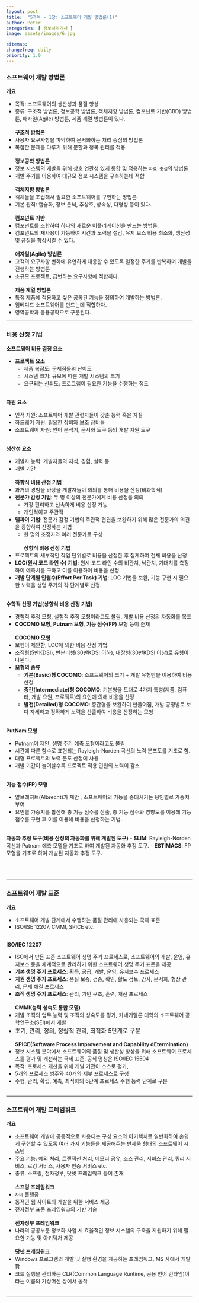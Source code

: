```yaml
---
layout: post
title:  "5과목 - 1장: 소프트웨어 개발 방법론(1)"
author: Peter
categories: [ 정보처리기사 ]
image: assets/images/6.jpg

sitemap:
changefreq: daily
priority: 1.0
---
```


### 소프트웨어 개발 방법론
**개요**
   - 목적: 소프트웨어의 생산성과 품질 향상
   - 종류: 구조적 방법론, 정보공학 방법론, 객체지향 방법론, 컴포넌트 기반(CBD) 방법론, 애자일(Agile) 방법론, 제품 계열 방법론이 있다.
<br><br>
**구조적 방법론** 
   - 사용자 요구사항을 파악하여 문서화하는 처리 중심의 방법론
   - 복잡한 문제를 다루기 위해 분할과 정복 원리를 적용
<br><br>
**정보공학 방법론** 
   - 정보 시스템의 개발을 위해 상호 연관성 있게 통합 및 적용하는 `자료 중심`의 방법론
   - 개발 주기를 이용하여 대규모 정보 시스템을 구축하는데 적합
<br><br>
**객체지향 방법론** 
   - 객체들을 조립해서 필요한 소프트웨어를 구현하는 방법론
   - 기본 원칙: 캡슐화, 정보 은닉, 추상호, 상속성, 다형성 등이 있다.
<br><br>
**컴포넌트 기반** 
   - 컴포넌트를 조합하여 하나의 새로운 어플리케이션을 만드는 방법론.
   - 컴포넌트의 재사용이 가능하여 시간과 노력을 절감, 유지 보스 비용 최소화, 생산성 및 품질을 향상시킬 수 있다.
<br><br>
**애자일(Agile) 방법론**
   - 고객의 요구사항 변화에 유연하게 대응할 수 있도록 일정한 주기를 반복하며 개발을 진행하는 방법론
   - 소규모 프로젝트, 급변하는 요구사항에 적합하다.
<br><br>
**제품 계열 방법론**
   - 특정 제품에 적용하고 싶은 공통된 기능을 정의하여 개발하는 방법론.
   - 임베디드 소프트웨어를 만드는데 적합하다.
   - 영역공확과 응용공학으로 구분된다.

---

### 비용 산정 기법
**소프트웨어 비용 결정 요소**
- **프로젝트 요소**
   - 제품 복잡도: 문제점들의 난이도
   - 시스템 크기: 규모에 따른 개발 시스템의 크기
   - 요구되는 신뢰도: 프로그램이 필요한 기능을 수행하는 정도
<br><br>

**자원 요소**
   - 인적 자원: 소프트웨어 개발 관련자들이 갖춘 능력 혹은 자질 
   - 하드웨어 자원: 필요한 장비와 보조 장비들 
   - 소프트웨어 자원: 언어 분석기, 문서화 도구 등의 개발 지원 도구
<br><br>

**생산성 요소**
   - 개발자 능력: 개발자들의 지식, 경험, 실력 등
   - 개발 기간
<br><br>
**하향식 비용 산정 기법**
   - 과거의 경험을 바탕을 개발자들이 회의를 통해 비용을 산정(비과학적)
   - **전문가 감정 기법**: 두 명 이상의 전문가에게 비용 산정을 의뢰
        - 가장 편리하고 신속하게 비용 산정 가능 
        - 개인적이고 주관적
   - **델파이 기법**: 전문가 감정 기법의 주관적 편견을 보완하기 위해 많은 전문가의 의견을 종합하여 산정하는 기법
        - 한 명의 조정자와 여러 전문가로 구성 
<br><br>
**상향식 비용 산정 기법**
   - 프로젝트의 세부적인 작업 단위별로 비용을 산정한 후 집계하여 전체 비용을 산정
   - **LOC(원시 코드 라인 수) 기법**: 원시 코드 라인 수의 비관치, 낙관치, 기대치를 측정하여 예측치를 구하고 이를 이용하여 비용을 산정
   - **개발 단계별 인월수(Effort Per Task) 기법**: LOC 기법을 보완, 기능 구현 시 필요한 노력을 생명 주기의 각 단계별로 산정.
<br><br>

 **수학적 산정 기법(상향식 비용 산정 기법)**
   - 경험적 추정 모형, 실험적 추정 모형이라고도 불림, 개발 비용 산정의 자동화를 목표
   - **COCOMO 모형**, **Putnam 모형**, **기능 점수(FP)** 모형 등이 존재
<br><br>
**COCOMO 모형**
   - 보헴이 제안함, LOC에 의한 비용 산정 기법.
   - 조직형(5만KDSI), 반분리형(30만KDSI 이하), 내장형(30만KDSI 이상)로 유형이 나뉜다.
   - **모형의 종류**
        - **기본(Basic)형 COCOMO**: 소프트웨어의 크기 + 개발 유형만을 이용하여 비용 산정
        - **중간(Intermediate)형 COCOMO**: 기본형을 토대로 4가지 특성(제품, 컴퓨터, 개발 요원, 프로젝트)의 요인에 의해 비용을 산정
        - **발전(Detailed)형 COCOMO**: 중간형을 보완하여 만들어짐, 개발 공정별로 보다 자세하고 정확하게 노력을 산출하여 비용을 산정하는 모형
    <br><br>
    
**PutNam 모형**
   - Putnam이 제안, 생명 주기 예측 모형이라고도 불림
   - 시간에 따른 함수로 표현되는 Rayleigh-Norden 곡선의 노력 분포도를 기초로 함.
   - 대형 프로젝트의 노력 분포 산정에 사용
   - 개발 기간이 늘어날수록 프로젝트 적용 인원의 노력이 감소
<br><br>

**기능 점수(FP) 모형**
   - 알브레히트(Albrecht)가 제안 , 소프트웨어의 기능을 증대시키는 용인별로 가중치 부여
   - 요인별 가중치를 합산해 총 기능 점수를 산출, 총 기능 점수와 영향도를 이용해 기능 점수를 구현 후 이를 이용해 비용을 산정하는 기법.
<br><br>

**자동화 추정 도구(비용 산정의 자동화를 위해 개발된 도구)**
    - **SLIM**: Rayleigh-Norden 곡선과 Putnam 에측 모델을 기초로 하여 개발된 자동화 추정 도구.
    - **ESTIMACS**: FP 모형을 기초로 하여 개발된 자동화 추정 도구.
    
<br><br>
    

---

### 소프트웨어 개발 표준
**개요**
   - 소프트웨어 개발 단계에서 수행하는 품질 관리에 사용되는 국제 표준
   - ISO/ISE 12207, CMMI, SPICE etc.
<br><br>

**ISO/IEC 12207**
   - ISO에서 만든 표준 소프트웨어 생명 주기 프로세스로, 소프트웨어의 개발, 운영, 유지보스 등을 체계적으로 관리하기 위한 소프트웨어 생명 주기 표준을 제공
   - **기본 생명 주기 프로세스**: 획득, 공급, 개발, 운영, 유지보수 프로세스
   - **지원 생명 주기 프로세스**: 품질 보증, 검증, 확인, 활도 검토, 감사, 문서화, 형상 관리, 문제 해결 프로세스
   - **조직 생명 주기 프로세스**: 관리, 기반 구조, 훈련, 개선 프로세스
<br><br>
**CMMI(능력 성숙도 통합 모델)**
   - 개발 조직의 업무 능력 및 조직의 성숙도를 평가, 카네기멜론 대학의 소프트웨어 공학연구소(SEI)에서 개발
   - <font size='3'>초기, 관리, 정의, 정랼적 관리, 최적화 5단계로 구분</font>
<br><br>
**SPICE(Software Process Improvement and Capability dEtermination)**
   - 정보 시스템 분야에서 소프트웨어의 품질 및 생산성 향상을 위해 소프트웨어 프로세스를 평가 및 개선하는 국제 표준, 공식 명칭은 ISO/IEC 15504
   - 목적: 프로세스 개선을 위해 개발 기관이 스스로 평가,
   - 5개의 프로세스 범주와 40개의 세부 프로세스로 구성
   - 수행, 관리, 확립, 예측, 최적화의 6단계 프로세스 수행 능력 단계로 구분
<br><br>

---
### 소프트웨어 개발 프레임워크
**개요**
   - 소프트웨어 개발에 공통적으로 사용디는 구성 요소와 아키텍처르 일반화하여 손쉽게 구현할 수 있도록 여러 가지 기능들을 제공해주는 반제품 형태의 소프트웨어 시스템
   - 주요 기능: 예외 처리, 트랜잭션 처리, 메모리 공유, 소스 관리, 서비스 관리, 쿼리 서비스, 로깅 서비스, 사용자 인증 서비스 etc.
   - 종류: 스프링, 전자정부, 닷넷 프레임워크 등이 존재
<br><br>
**스프링 프레임워크**
   - `자바` 플랫폼
   - 동적인 웹 사이트의 개발을 위한 서비스 제공
   - 전자정부 표준 프레임워크의 기반 기술
   <br><br>
**전자정부 프레임워크**
   - 나라의 공공부문 정보화 사업 시 효율적인 정보 시스템의 구축을 지원하기 위해 필요한 기능 및 아키텍처 제공
   <br><br>
**닷넷 프레임워크**
   - Windows 프로그램의 개발 및 실행 환경을 제공하는 프레임워크, MS 사에서 개발함
   - 코드 실행을 관리하는 CLR(Common Language Runtime, 공용 언어 런타임)이라는 이름의 가상머신 상에서 동작
<br><br>


---
